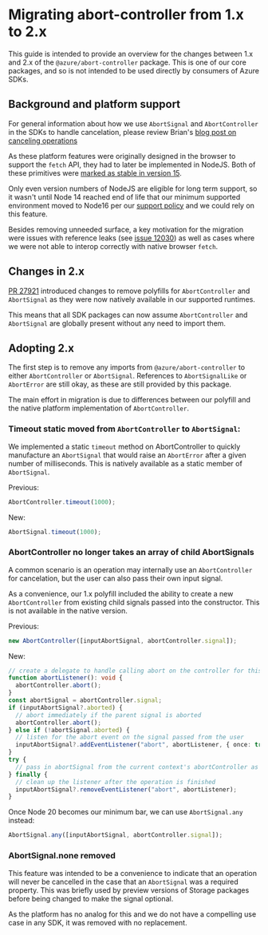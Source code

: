 # Migrating abort-controller from 1.x to 2.x

This guide is intended to provide an overview for the changes between 1.x and 2.x of the `@azure/abort-controller` package. This is one of our core packages, and so is not intended to be used directly by consumers of Azure SDKs.

## Background and platform support

For general information about how we use `AbortSignal` and `AbortController` in the SDKs to handle cancelation, please review Brian's [blog post on canceling operations](https://devblogs.microsoft.com/azure-sdk/how-to-use-abort-signals-to-cancel-operations-in-the-azure-sdk-for-javascript-typescript/)

As these platform features were originally designed in the browser to support the `fetch` API, they had to later be implemented in NodeJS. Both of these primitives were [marked as stable in version 15](https://nodejs.org/docs/latest/api/globals.html#class-abortcontroller).

Only even version numbers of NodeJS are eligible for long term support, so it wasn't until Node 14 reached end of life that our minimum supported environment moved to Node16 per our [support policy](https://github.com/Azure/azure-sdk-for-js/blob/main/SUPPORT.md#microsoft-support-policy) and we could rely on this feature.

Besides removing unneeded surface, a key motivation for the migration were issues with reference leaks (see [issue 12030](https://github.com/Azure/azure-sdk-for-js/issues/12030)) as well as cases where we were not able to interop correctly with native browser `fetch`.

## Changes in 2.x

[PR 27921](https://github.com/Azure/azure-sdk-for-js/pull/27921) introduced changes to remove polyfills for `AbortController` and `AbortSignal` as they were now natively available in our supported runtimes.

This means that all SDK packages can now assume `AbortController` and `AbortSignal` are globally present without any need to import them.

## Adopting 2.x

The first step is to remove any imports from `@azure/abort-controller` to either `AbortController` or `AbortSignal`. References to `AbortSignalLike` or `AbortError` are still okay, as these are still provided by this package.

The main effort in migration is due to differences between our polyfill and the native platform implementation of `AbortController`.

### Timeout static moved from `AbortController` to `AbortSignal`:

We implemented a static `timeout` method on AbortController to quickly manufacture an `AbortSignal` that would raise an `AbortError` after a given number of milliseconds. This is natively available as a static member of `AbortSignal`.

Previous:

```ts
AbortController.timeout(1000);
```

New:

```ts
AbortSignal.timeout(1000);
```

### AbortController no longer takes an array of child AbortSignals

A common scenario is an operation may internally use an `AbortController` for cancelation, but the user can also pass their own input signal.

As a convenience, our 1.x polyfill included the ability to create a new `AbortController` from existing child signals passed into the constructor. This is not available in the native version.

Previous:

```ts
new AbortController([inputAbortSignal, abortController.signal]);
```

New:

```ts
// create a delegate to handle calling abort on the controller for this operation
function abortListener(): void {
  abortController.abort();
}
const abortSignal = abortController.signal;
if (inputAbortSignal?.aborted) {
  // abort immediately if the parent signal is aborted
  abortController.abort();
} else if (!abortSignal.aborted) {
  // listen for the abort event on the signal passed from the user
  inputAbortSignal?.addEventListener("abort", abortListener, { once: true });
}
try {
  // pass in abortSignal from the current context's abortController as our delegate will handle propagating the input signal
} finally {
  // clean up the listener after the operation is finished
  inputAbortSignal?.removeEventListener("abort", abortListener);
}
```

Once Node 20 becomes our minimum bar, we can use `AbortSignal.any` instead:

```ts
AbortSignal.any([inputAbortSignal, abortController.signal]);
```

### AbortSignal.none removed

This feature was intended to be a convenience to indicate that an operation will never be cancelled in the case that an `AbortSignal` was a required property. This was briefly used by preview versions of Storage packages before being changed to make the signal optional.

As the platform has no analog for this and we do not have a compelling use case in any SDK, it was removed with no replacement.
